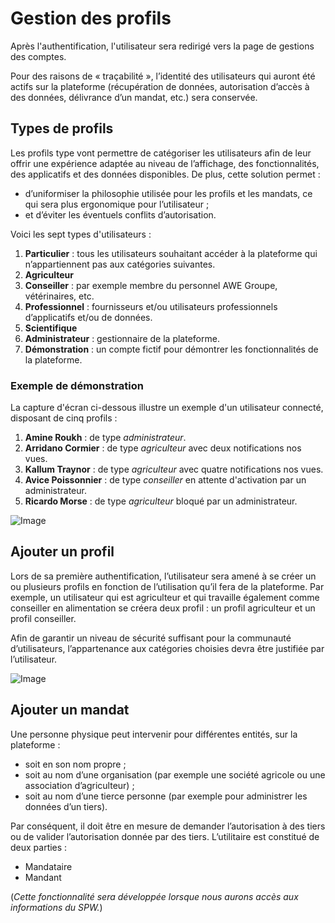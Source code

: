 # Gestion des profils

Après l'authentification, l'utilisateur sera redirigé vers la page de gestions des comptes.

Pour des raisons de « traçabilité », l’identité des utilisateurs qui auront été actifs sur la plateforme (récupération de données, autorisation d’accès à des données, délivrance d’un mandat, etc.)
sera conservée.

## Types de profils

Les profils type vont permettre de catégoriser les utilisateurs afin de leur offrir une expérience adaptée au niveau de l’affichage, des fonctionnalités, des applicatifs et des données disponibles.
De plus, cette solution permet :
* d’uniformiser la philosophie utilisée pour les profils et les mandats, ce qui sera plus
ergonomique pour l’utilisateur ;
* et d’éviter les éventuels conflits d’autorisation.

Voici les sept types d'utilisateurs :

1. **Particulier** : tous les utilisateurs souhaitant accéder à la plateforme qui n’appartiennent pas aux catégories suivantes.
2. **Agriculteur**
3. **Conseiller** : par exemple membre du personnel AWE Groupe, vétérinaires, etc.
4. **Professionnel** : fournisseurs et/ou utilisateurs professionnels d’applicatifs et/ou de données.
5. **Scientifique**
6. **Administrateur** : gestionnaire de la plateforme.
7. **Démonstration** : un compte fictif pour démontrer les fonctionnalités de la plateforme.

### Exemple de démonstration

La capture d'écran ci-dessous illustre un exemple d'un utilisateur connecté, disposant de cinq profils :

1. **Amine Roukh** : de type *administrateur*.
2. **Arridano Cormier** : de type *agriculteur* avec deux notifications nos vues.
3. **Kallum Traynor** : de type *agriculteur* avec quatre notifications nos vues.
4. **Avice Poissonnier** : de type *conseiller* en attente d'activation par un administrateur.
5. **Ricardo Morse** : de type *agriculteur* bloqué par un administrateur.

![Image](/images/guide/account/accounts.png)

## Ajouter un profil

Lors de sa première authentification, l’utilisateur sera amené à se créer un ou plusieurs profils en fonction de l’utilisation qu’il fera de la plateforme. Par exemple, un utilisateur qui est agriculteur et qui travaille également comme conseiller en alimentation se créera deux profil : un profil agriculteur et un profil conseiller.

Afin de garantir un niveau de sécurité suffisant pour la communauté d’utilisateurs, l’appartenance aux catégories choisies devra être justifiée par l’utilisateur.

![Image](/images/guide/account/add-profile.png)

## Ajouter un mandat

Une personne physique peut intervenir pour différentes entités, sur la plateforme :
* soit en son nom propre ;
* soit au nom d’une organisation (par exemple une société agricole ou une association
d’agriculteur) ;
* soit au nom d’une tierce personne (par exemple pour administrer les données d’un tiers).

Par conséquent, il doit être en mesure de demander l’autorisation à des tiers ou de valider
l’autorisation donnée par des tiers. L’utilitaire est constitué de deux parties :
* Mandataire
* Mandant

(*Cette fonctionnalité sera développée lorsque nous aurons accès aux informations du SPW.*)
